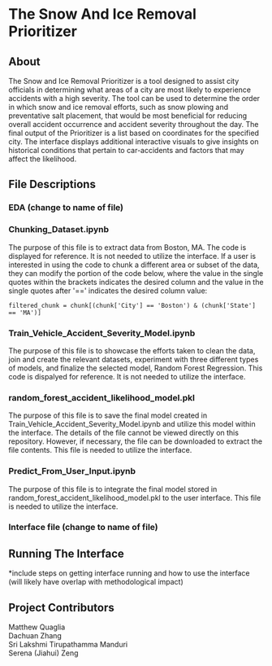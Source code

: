 # The Snow And Ice Removal Prioritizer

## About
The Snow and Ice Removal Prioritizer is a tool designed to assist city officials in determining what areas of a city are most likely to
experience accidents with a high severity. The tool can be used to determine the order in which snow and ice removal efforts, such as snow
plowing and preventative salt placement, that would be most beneficial for reducing overall accident occurrence and accident severity throughout
the day. The final output of the Prioritizer is a list based on coordinates for the specified city. The interface displays additional interactive
visuals to give insights on historical conditions that pertain to car-accidents and factors that may affect the likelihood.

## File Descriptions

### EDA (change to name of file)

### Chunking_Dataset.ipynb

The purpose of this file is to extract data from Boston, MA. The code is displayed for reference. It is not needed to utilize the interface. 
If a user is interested in using the code to chunk a different area or subset of the data, they can modify the portion of the code below,
where the value in the single quotes within the brackets indicates the desired column and the value in the single quotes after '==' indicates
the desired column value:

```
filtered_chunk = chunk[(chunk['City'] == 'Boston') & (chunk['State'] == 'MA')]
```

### Train_Vehicle_Accident_Severity_Model.ipynb

The purpose of this file is to showcase the efforts taken to clean the data, join and create the relevant datasets, experiment with three different
types of models, and finalize the selected model, Random Forest Regression. This code is dispalyed for reference. It is not needed to utilize the 
interface.

### random_forest_accident_likelihood_model.pkl

The purpose of this file is to save the final model created in Train_Vehicle_Accident_Severity_Model.ipynb and utilize this model within the
interface. The details of the file cannot be viewed directly on this repository. However, if necessary, the file can be downloaded to extract the
file contents. This file is needed to utilize the interface.

### Predict_From_User_Input.ipynb

The purpose of this file is to integrate the final model stored in random_forest_accident_likelihood_model.pkl to the user interface. This file is needed
to utilize the interface.

### Interface file (change to name of file)

## Running The Interface

*include steps on getting interface running and how to use the interface (will likely have overlap with methodological impact)

## Project Contributors

Matthew Quaglia          
Dachuan Zhang         
Sri Lakshmi Tirupathamma Manduri         
Serena (Jiahui) Zeng        
